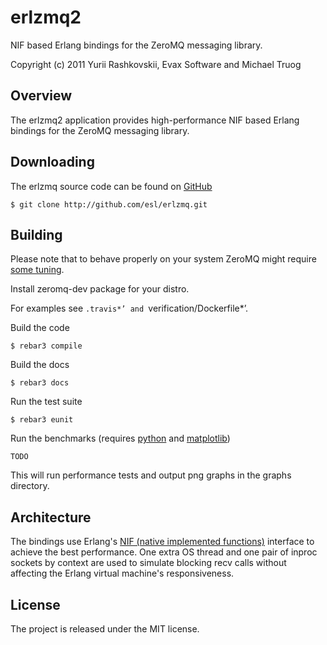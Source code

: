 erlzmq2
=======
NIF based Erlang bindings for the ZeroMQ messaging library.

Copyright (c) 2011 Yurii Rashkovskii, Evax Software and Michael Truog

Overview
--------

The erlzmq2 application provides high-performance NIF based Erlang
bindings for the ZeroMQ messaging library.

Downloading
-----------

The erlzmq source code can be found on
[GitHub](https://github.com/esl/erlzmq)

    $ git clone http://github.com/esl/erlzmq.git

Building
--------

Please note that to behave properly on your system ZeroMQ might
require [some tuning](http://www.zeromq.org/docs:tuning-zeromq).

Install zeromq-dev package for your distro.

For examples see `.travis*’ and `verification/Dockerfile*’.

Build the code

    $ rebar3 compile

Build the docs

    $ rebar3 docs

Run the test suite

    $ rebar3 eunit

Run the benchmarks (requires [python](http://www.python.org) and
[matplotlib](http://matplotlib.sourceforge.net/))

    TODO

This will run performance tests and output png graphs in the graphs
directory.

Architecture
------------

The bindings use Erlang's
[NIF (native implemented functions)](http://www.erlang.org/doc/man/erl_nif.html)
interface to achieve the best performance. One extra OS thread and one
pair of inproc sockets by context are used to simulate blocking recv
calls without affecting the Erlang virtual machine's responsiveness.

License
-------

The project is released under the MIT license.

